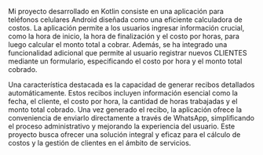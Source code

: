 Mi proyecto desarrollado en Kotlin consiste en una aplicación para teléfonos celulares Android diseñada como una eficiente calculadora de costos. 
La aplicación permite a los usuarios ingresar información crucial, como la hora de inicio, la hora de finalización y el costo por horas, 
para luego calcular el monto total a cobrar. Además, se ha integrado una funcionalidad adicional que permite al usuario registrar 
nuevos CLIENTES mediante un formulario, especificando el costo por hora y el monto total cobrado.

Una característica destacada es la capacidad de generar recibos detallados automáticamente. Estos recibos incluyen información esencial como la fecha, 
el cliente, el costo por hora, la cantidad de horas trabajadas y el monto total cobrado. Una vez generado el recibo, la aplicación ofrece la conveniencia 
de enviarlo directamente a través de WhatsApp, simplificando el proceso administrativo y mejorando la experiencia del usuario. Este proyecto busca 
ofrecer una solución integral y eficaz para el cálculo de costos y la gestión de clientes en el ámbito de servicios.
